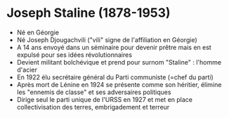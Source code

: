 # Joseph Staline (1878-1953)
- Né en Géorgie
- Né Joseph Djougachvili ("vili" signe de l'affiliation en Géorgie)
- A 14 ans envoyé dans un séminaire pour devenir prêtre mais en est expulsé pour ses idées révolutionnaires
- Devient militant bolchévique et prend pour surnom "Staline" : l'homme d'acier
- En 1922 élu secrétaire général du Parti communiste (=chef du parti)
- Après mort de Lénine en 1924 se présente comme son héritier, élimine les "ennemis de classe" et ses adversaires politiques
- Dirige seul le parti unique de l'URSS en 1927 et met en place collectivisation des terres, embrigadement et terreur